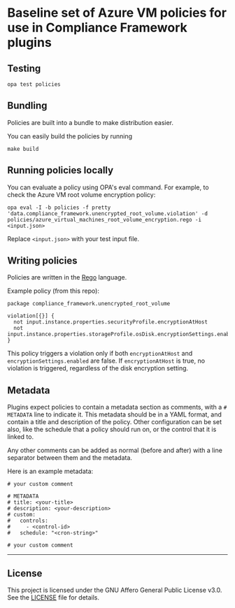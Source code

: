 # Baseline set of Azure VM policies for use in Compliance Framework plugins

## Testing

```shell
opa test policies
```

## Bundling

Policies are built into a bundle to make distribution easier. 

You can easily build the policies by running 
```shell
make build
```

## Running policies locally

You can evaluate a policy using OPA's eval command. For example, to check the Azure VM root volume encryption policy:

```shell
opa eval -I -b policies -f pretty 'data.compliance_framework.unencrypted_root_volume.violation' -d policies/azure_virtual_machines_root_volume_encryption.rego -i <input.json>
```

Replace `<input.json>` with your test input file.

## Writing policies

Policies are written in the [Rego](https://www.openpolicyagent.org/docs/latest/policy-language/) language.

Example policy (from this repo):

```rego
package compliance_framework.unencrypted_root_volume

violation[{}] {
  not input.instance.properties.securityProfile.encryptionAtHost
  not input.instance.properties.storageProfile.osDisk.encryptionSettings.enabled
}
```

This policy triggers a violation only if both `encryptionAtHost` and `encryptionSettings.enabled` are false. If `encryptionAtHost` is true, no violation is triggered, regardless of the disk encryption setting.

## Metadata

Plugins expect policies to contain a metadata section as comments, with a `# METADATA` line to indicate it. This metadata should be in a YAML format, and contain a title and description of the policy. Other configuration can be set also, like the schedule that a policy should run on, or the control that it is linked to.

Any other comments can be added as normal (before and after) with a line separator between them and the metadata.

Here is an example metadata:
```opa
# your custom comment

# METADATA
# title: <your-title>
# description: <your-description>
# custom:
#   controls:
#     - <control-id>
#   schedule: "<cron-string>"

# your custom comment
```

---

## License

This project is licensed under the GNU Affero General Public License v3.0. See the [LICENSE](LICENSE) file for details.
